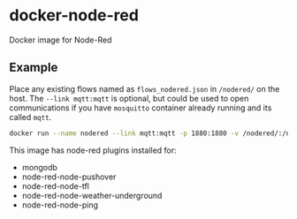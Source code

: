 # docker-node-red
Docker image for Node-Red

## Example 
Place any existing flows named as ```flows_nodered.json``` in ```/nodered/``` on the host. The ```--link mqtt:mqtt``` is optional, but could be used to open communications if you have ```mosquitto``` container already running and its called ```mqtt```.

```bash
docker run --name nodered --link mqtt:mqtt -p 1880:1880 -v /nodered/:/nodered/ -d gavindekock/docker-node-red
```

This image has node-red plugins installed for:

* mongodb
* node-red-node-pushover
* node-red-node-tfl
* node-red-node-weather-underground 
* node-red-node-ping 
